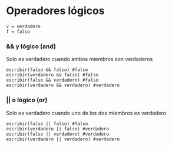 # Operadores lógicos

```
v = verdadero
f = falso
```
### && y lógico (and)
Solo es verdadero cuando ambos miembros son verdaderos

```
escribir(falso && falso) #falso
escribir(verdadero && falso) #falso
escribir(falso && verdadero) #falso
escribir(verdadero && verdadero) #verdadero
```
### || o lógico (or)
Solo es verdadero cuando uno de los dos miembros es verdadero
```
escribir(falso || falso) #falso
escribir(verdadero || falso) #verdadero
escribir(falso || verdadero) #verdadero
escribir(verdadero || verdadero) #verdadero
```
